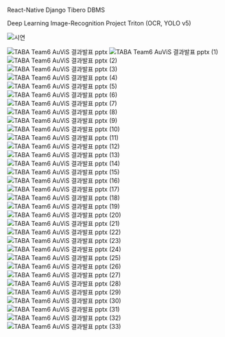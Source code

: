 React-Native
Django
Tibero DBMS

Deep Learning Image-Recognition Project
Triton (OCR, YOLO v5)

![시연](https://github.com/he0o0nje/TABA_Image_Team6/assets/105099960/7181cda5-fb70-4b8f-8e55-6c2ab5e91f27)

![TABA Team6 AuViS 결과발표 pptx](https://github.com/he0o0nje/TABA_Image_Team6/assets/105099960/39bf2538-fe79-445b-84b8-bda8fb697266)
![TABA Team6 AuViS 결과발표 pptx (1)](https://github.com/he0o0nje/TABA_Image_Team6/assets/105099960/57cd5b1a-73ba-4bf3-9f5d-8c900325a1c4)
![TABA Team6 AuViS 결과발표 pptx (2)](https://github.com/he0o0nje/TABA_Image_Team6/assets/105099960/5908a484-8bc9-4a4a-becb-0ce11de90ff7)
![TABA Team6 AuViS 결과발표 pptx (3)](https://github.com/he0o0nje/TABA_Image_Team6/assets/105099960/a72f1cd1-9180-45d6-b689-5283d29ee363)
![TABA Team6 AuViS 결과발표 pptx (4)](https://github.com/he0o0nje/TABA_Image_Team6/assets/105099960/3702c33c-a52b-4f25-99da-4d1781f95f0d)
![TABA Team6 AuViS 결과발표 pptx (5)](https://github.com/he0o0nje/TABA_Image_Team6/assets/105099960/b3a62a82-873d-4b02-8e7c-f4d6481b25b8)
![TABA Team6 AuViS 결과발표 pptx (6)](https://github.com/he0o0nje/TABA_Image_Team6/assets/105099960/a5fc34f3-629c-4327-a5d0-e43a02eb64b7)
![TABA Team6 AuViS 결과발표 pptx (7)](https://github.com/he0o0nje/TABA_Image_Team6/assets/105099960/9f80b91b-2714-4cad-897f-1c0a17aa7ce1)
![TABA Team6 AuViS 결과발표 pptx (8)](https://github.com/he0o0nje/TABA_Image_Team6/assets/105099960/cd250dc3-ab8b-404f-b6f9-a430f794a6c5)
![TABA Team6 AuViS 결과발표 pptx (9)](https://github.com/he0o0nje/TABA_Image_Team6/assets/105099960/93e3cc52-7092-4847-876f-cbdc08d1c7d4)
![TABA Team6 AuViS 결과발표 pptx (10)](https://github.com/he0o0nje/TABA_Image_Team6/assets/105099960/32355a0e-e44a-49d0-b91a-f43cf6a3e8b6)
![TABA Team6 AuViS 결과발표 pptx (11)](https://github.com/he0o0nje/TABA_Image_Team6/assets/105099960/af4ade34-9be3-4443-9426-b00d45c523db)
![TABA Team6 AuViS 결과발표 pptx (12)](https://github.com/he0o0nje/TABA_Image_Team6/assets/105099960/be8f4c75-977d-427c-a686-5ffb2c784c08)
![TABA Team6 AuViS 결과발표 pptx (13)](https://github.com/he0o0nje/TABA_Image_Team6/assets/105099960/66af06da-24e9-4986-9b70-fd79458aaed0)
![TABA Team6 AuViS 결과발표 pptx (14)](https://github.com/he0o0nje/TABA_Image_Team6/assets/105099960/db5aea4d-7fc6-48d0-accc-c2ffad805241)
![TABA Team6 AuViS 결과발표 pptx (15)](https://github.com/he0o0nje/TABA_Image_Team6/assets/105099960/7f062bd5-3947-441b-b4cd-d26918a200f3)
![TABA Team6 AuViS 결과발표 pptx (16)](https://github.com/he0o0nje/TABA_Image_Team6/assets/105099960/73c012e7-63a7-4f0f-8dc2-c54aa14b3e8b)
![TABA Team6 AuViS 결과발표 pptx (17)](https://github.com/he0o0nje/TABA_Image_Team6/assets/105099960/85a18038-47e9-4f05-8742-f8b3f034a562)
![TABA Team6 AuViS 결과발표 pptx (18)](https://github.com/he0o0nje/TABA_Image_Team6/assets/105099960/b037054b-01c6-412b-a35b-5c9b2fb86370)
![TABA Team6 AuViS 결과발표 pptx (19)](https://github.com/he0o0nje/TABA_Image_Team6/assets/105099960/e63c3ae0-2d05-4aa2-9899-c55a6605860b)
![TABA Team6 AuViS 결과발표 pptx (20)](https://github.com/he0o0nje/TABA_Image_Team6/assets/105099960/bf536634-de00-4fc3-a8de-54fe12190647)
![TABA Team6 AuViS 결과발표 pptx (21)](https://github.com/he0o0nje/TABA_Image_Team6/assets/105099960/0bc554d4-8efc-40e8-b61d-ccfae6525a0f)
![TABA Team6 AuViS 결과발표 pptx (22)](https://github.com/he0o0nje/TABA_Image_Team6/assets/105099960/dafe8fe0-ec48-4ab4-89ff-f4145d439ce3)
![TABA Team6 AuViS 결과발표 pptx (23)](https://github.com/he0o0nje/TABA_Image_Team6/assets/105099960/428673db-23e4-49a4-a2a8-1e73ce4ccccb)
![TABA Team6 AuViS 결과발표 pptx (24)](https://github.com/he0o0nje/TABA_Image_Team6/assets/105099960/c970bc4b-4092-438b-b07e-ea2536c87baa)
![TABA Team6 AuViS 결과발표 pptx (25)](https://github.com/he0o0nje/TABA_Image_Team6/assets/105099960/6be65a1b-9c3c-434f-879d-02177db9f622)
![TABA Team6 AuViS 결과발표 pptx (26)](https://github.com/he0o0nje/TABA_Image_Team6/assets/105099960/7d2ea8b3-4848-49cc-830c-9f9c2de6f38c)
![TABA Team6 AuViS 결과발표 pptx (27)](https://github.com/he0o0nje/TABA_Image_Team6/assets/105099960/358f1df6-2383-46e7-ab8f-750e54a5480d)
![TABA Team6 AuViS 결과발표 pptx (28)](https://github.com/he0o0nje/TABA_Image_Team6/assets/105099960/729e3bc7-8d16-42f2-bd25-5d13f55e470b)
![TABA Team6 AuViS 결과발표 pptx (29)](https://github.com/he0o0nje/TABA_Image_Team6/assets/105099960/a1906720-7193-40b4-b001-d4b13f250c29)
![TABA Team6 AuViS 결과발표 pptx (30)](https://github.com/he0o0nje/TABA_Image_Team6/assets/105099960/cb9eca98-625f-479a-bc77-f3530667369c)
![TABA Team6 AuViS 결과발표 pptx (31)](https://github.com/he0o0nje/TABA_Image_Team6/assets/105099960/e5b15b3e-459a-45e9-908c-653799d74bca)
![TABA Team6 AuViS 결과발표 pptx (32)](https://github.com/he0o0nje/TABA_Image_Team6/assets/105099960/8ea1dc54-ae97-4376-a98c-f2038d7611f6)
![TABA Team6 AuViS 결과발표 pptx (33)](https://github.com/he0o0nje/TABA_Image_Team6/assets/105099960/f59f5a80-afd1-43f4-ab88-cdab666d19b7)
